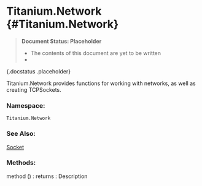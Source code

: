 Titanium.Network {#Titanium.Network}
====================================

> **Document Status: Placeholder**  
> - The contents of this document are yet to be written  
> -
{.docstatus .placeholder}

Titanium.Network provides functions for working with networks, as well as creating TCPSockets.

### Namespace:

	Titanium.Network

### See Also:

[Socket][]

### Methods:

method () : returns
: Description


[Socket]: /Network/Socket